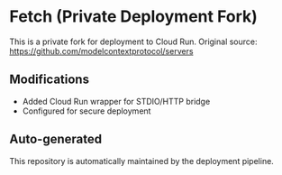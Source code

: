 # Fetch (Private Deployment Fork)

This is a private fork for deployment to Cloud Run.
Original source: https://github.com/modelcontextprotocol/servers

## Modifications
- Added Cloud Run wrapper for STDIO/HTTP bridge
- Configured for secure deployment

## Auto-generated
This repository is automatically maintained by the deployment pipeline.
